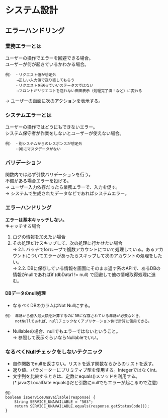 # システム設計
## エラーハンドリング
### 業務エラーとは
ユーザーの操作でエラーを回避できる場合。<br>
ユーザーが何が起きているかわかる場合。
```
例） ・リクエスト値が想定外
　　　→正しい入力値で送り直してもらう
　 　・リクエストを送っていいステータスではない
　　　→フロントがリクエストを送れない画面表示（処理完了済！など）に変わる
```
→ ユーザーの画面に次のアクションを表示する。
### システムエラーとは
ユーザーの操作ではどうにもできないエラー。<br>
システム保守者が作業をしないとユーザーが使えない場合。
```
例） ・別システムからのレスポンスが想定外
　 　・DBにマスタデータがない
```

### バリデーション
関数内では必ず引数バリデーションを行う。<br>
不備がある場合エラーを投げる。<br>
→ ユーザー入力依存だったら業務エラーで、入力を促す。<br>
→ システムで生成されたデータなどであればシステムエラー。<br>

### エラーハンドリング
**エラーは基本キャッチしない。**<br>
キャッチする場合<br>
1. ログの情報を加えたい場合
2. その処理だけスキップして、次の処理に行かせたい場合<br>
 → 2.1. バッチでforループで複数アカウントについて処理している。あるアカウントについてエラーがあったらスキップして次のアカウントの処理をしたい。<br>
 → 2.2. DBに保存している情報を画面にそのまま返す系のAPIで、あるDBの情報がnullであればif (dbData1 != null) で回避して他の情報取得処理に進む。<br>

#### DBデータのnull処理
- なるべくDBのカラムはNot Nullにする。
```
例） 年齢から借入最大額を計算するのにDBに保存されている年齢が必要なとき、
　 　notNullであれば、nullチェックなくアプリケーション側で計算に使用できる。
```
- Nullableの場合、nullでもエラーではないということ。<br>
→ 参照して表示ぐらいならNullableでいい。

### なるべくNullチェックをしないテクニック
- 自作関数でnullを返さない。リストを返す関数ならからのリストを返す。
- 返り値、パラメーターにプリミティブ型を使用する。Integerではなくint。
- 文字列を比較するときは、定数にequals()メソッドを利用する。<br>
  (* javaのLocalDate.equals()だと引数にnullでもエラーが起こるので注意)
```
例）
boolean isServiceUnavailable(response) {
	String SERVICE_UNAVAILABLE = "503";
	return SERVICE_UNAVAILABLE.equals(response.getStatusCode());
}
```
